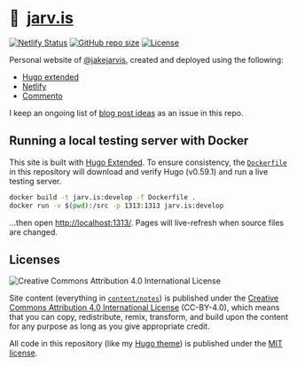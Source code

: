 # 🏡&nbsp; [jarv.is](https://jarv.is/)

[![Netlify Status](https://api.netlify.com/api/v1/badges/a7403a53-fd9d-44c0-a708-a84d9fc1454d/deploy-status)](https://app.netlify.com/sites/jakejarvis/deploys) [![GitHub repo size](https://img.shields.io/github/repo-size/jakejarvis/jarv.is)](https://github.com/jakejarvis/jarv.is) [![License](https://img.shields.io/github/license/jakejarvis/jarv.is?color=red)](LICENSE.md)

Personal website of [@jakejarvis](https://github.com/jakejarvis), created and deployed using the following:

- [Hugo extended](https://github.com/gohugoio/hugo)
- [Netlify](https://www.netlify.com/)
- [Commento](https://gitlab.com/commento/commento)

I keep an ongoing list of [blog post ideas](https://github.com/jakejarvis/jarv.is/issues/1) as an issue in this repo.


## Running a local testing server with Docker

This site is built with [Hugo Extended](https://github.com/gohugoio/hugo). To ensure consistency, the [`Dockerfile`](Dockerfile) in this repository will download and verify Hugo (v0.59.1) and run a live testing server.

```bash
docker build -t jarv.is:develop -f Dockerfile .
docker run -v $(pwd):/src -p 1313:1313 jarv.is:develop
```

...then open [http://localhost:1313/](http://localhost:1313/). Pages will live-refresh when source files are changed.


## Licenses

![Creative Commons Attribution 4.0 International License](https://raw.githubusercontent.com/creativecommons/cc-cert-core/master/images/cc-by-88x31.png "CC BY")

Site content (everything in [`content/notes`](content/notes/)) is published under the [Creative Commons Attribution 4.0 International License](LICENSE.md) (CC-BY-4.0), which means that you can copy, redistribute, remix, transform, and build upon the content for any purpose as long as you give appropriate credit.

All code in this repository (like my [Hugo theme](layouts/)) is published under the [MIT license](https://opensource.org/licenses/MIT).
